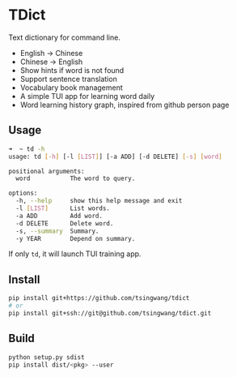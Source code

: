 # TDict

Text dictionary for command line.

- English -> Chinese
- Chinese -> English
- Show hints if word is not found
- Support sentence translation
- Vocabulary book management
- A simple TUI app for learning word daily
- Word learning history graph, inspired from github person page

## Usage

```bash
➜  ~ td -h
usage: td [-h] [-l [LIST]] [-a ADD] [-d DELETE] [-s] [word]

positional arguments:
  word           The word to query.

options:
  -h, --help     show this help message and exit
  -l [LIST]      List words.
  -a ADD         Add word.
  -d DELETE      Delete word.
  -s, --summary  Summary.
  -y YEAR        Depend on summary.
```

If only `td`, it will launch TUI training app.

## Install

```bash
pip install git+https://github.com/tsingwang/tdict
# or
pip install git+ssh://git@github.com/tsingwang/tdict.git
```

## Build

```bash
python setup.py sdist
pip install dist/<pkg> --user
```
